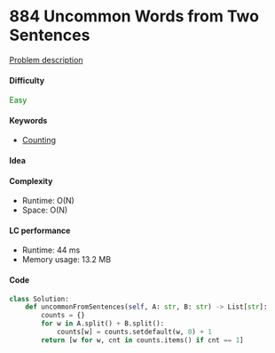 884 Uncommon Words from Two Sentences    
=======================
[Problem description](https://leetcode.com/problems/best-time-to-buy-and-sell-stock/)

#### Difficulty
<span style="color:green">Easy</span>

#### Keywords
- [Counting](../categories/counting.md)

#### Idea

#### Complexity
- Runtime: O(N)
- Space: O(N)

#### LC performance
- Runtime: 44 ms
- Memory usage: 13.2 MB

#### Code
```python
class Solution:
    def uncommonFromSentences(self, A: str, B: str) -> List[str]:
        counts = {}
        for w in A.split() + B.split():
            counts[w] = counts.setdefault(w, 0) + 1
        return [w for w, cnt in counts.items() if cnt == 1]
```